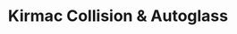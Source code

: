 ---
title: "Kirmac Collision & Autoglass"
url: /vancouver/kirmac-collision-und-autoglass/
shop: Autowerkstatt
---